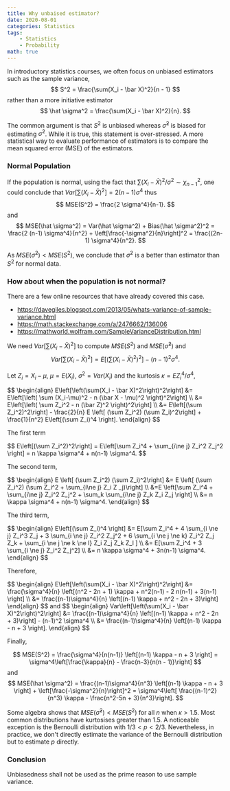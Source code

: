 ```yaml
---
title: Why unbaised estimator?
date: 2020-08-01
categories: Statistics
tags: 
    - Statistics
    - Probability
math: true
---
```


In introductory statistics courses, we often focus on unbiased estimators such as the sample variance,
$$
S^2 = \frac{\sum(X_i - \bar X)^2}{n - 1}
$$
rather than a more initiative estimator
$$
\hat \sigma^2 = \frac{\sum(X_i - \bar X)^2}{n}.
$$

The common argument is that $S^2$ is unbiased whereas $\hat \sigma^2$ is biased for estimating $\sigma^2$. While it is true, this statement is over-stressed. A more statistical way to evaluate performance of estimators is to compare the mean squared error (MSE) of the estimators. 

### Normal Population

If the population is normal, using the fact that
$\sum(X_i - \bar X)^2 / \sigma^2 \sim \chi^2_{n-1}$, one could conclude that $Var[\sum(X_i - \bar X)^2] = 2(n-1) \sigma^4$ thus
$$
MSE(S^2) = \frac{2 \sigma^4}{n-1}.
$$
and
$$
MSE(\hat \sigma^2) = Var(\hat \sigma^2) + Bias(\hat \sigma^2)^2 = \frac{2 (n-1) \sigma^4}{n^2} + \left[\frac{-\sigma^2}{n}\right]^2 = \frac{(2n-1) \sigma^4}{n^2}.
$$

As $MSE(\hat \sigma^2) < MSE(S^2)$, we conclude that $\hat \sigma^2$ is a better than estimator than $S^2$ for normal data.

### How about when the population is not normal?

There are a few online resources that have already covered this case.

- https://davegiles.blogspot.com/2013/05/whats-variance-of-sample-variance.html
- https://math.stackexchange.com/a/2476662/136006
- https://mathworld.wolfram.com/SampleVarianceDistribution.html

We need $Var\left[\sum(X_i - \bar X)^2\right]$ to compute $MSE(S^2)$ and $MSE(\hat \sigma^2)$ and
$$
Var\left[\sum(X_i - \bar X)^2\right] =  E\left[\left(\sum(X_i - \bar X)^2\right)^2\right] - (n-1)^2\sigma^4.
$$ 

Let $Z_i = X_i - \mu$, $\mu = E(X_i)$, $\sigma^2 = Var(X_i)$ and the kurtosis $\kappa = E Z_i^4/\sigma^4$,

<span>
$$
\begin{align}
E\left[\left(\sum(X_i - \bar X)^2\right)^2\right] &= E\left[\left( \sum (X_i-\mu)^2 - n (\bar X - \mu)^2 \right)^2\right] \\
&= E\left[\left( \sum Z_i^2 - n (\bar Z)^2 \right)^2\right] \\
&= E\left[(\sum Z_i^2)^2\right] - \frac{2}{n} E \left[ (\sum Z_i^2) (\sum Z_i)^2\right] + \frac{1}{n^2} E\left[(\sum Z_i)^4 \right].
\end{align}
$$
</span>

The first term

<span>
$$
E\left[(\sum Z_i^2)^2\right] = E\left[\sum Z_i^4 + \sum_{i\ne j} Z_i^2 Z_j^2 \right] = n \kappa \sigma^4 + n(n-1) \sigma^4.
$$
</span>

The second term,

<span>
$$
\begin{align}
E \left[ (\sum Z_i^2) (\sum Z_i)^2\right] &= E \left[ (\sum Z_i^2) (\sum Z_i^2 + \sum_{i\ne j} Z_i Z
_j)\right] \\
&=E \left[\sum Z_i^4 + \sum_{i\ne j} Z_i^2 Z_j^2 + \sum_k \sum_{i\ne j} Z_k Z_i Z_j \right] \\
&= n \kappa \sigma^4 + n(n-1) \sigma^4.
\end{align}
$$
</span>

The third term,

<span>
$$
\begin{align}
E\left[(\sum Z_i)^4 \right] &= E[\sum Z_i^4 + 4 \sum_{i \ne j} Z_i^3 Z_j + 3 \sum_{i \ne j} Z_i^2 Z_j^2 + 6 \sum_{i \ne j \ne k} Z_i^2 Z_j Z_k +  \sum_{i \ne j \ne k \ne l} Z_i Z_j Z_k Z_l ] \\
&= E[\sum Z_i^4 + 3 \sum_{i \ne j} Z_i^2 Z_j^2] \\
&= n \kappa \sigma^4 + 3n(n-1) \sigma^4.
\end{align}
$$
</span>


Therefore,

<span>
$$
\begin{align}
E\left[\left(\sum(X_i - \bar X)^2\right)^2\right] &= \frac{\sigma^4}{n} \left[(n^2 - 2n + 1) \kappa + n^2(n-1) - 2 n(n-1) + 3(n-1) \right] \\
&= \frac{(n-1)\sigma^4}{n} \left[(n-1) \kappa + n^2 - 2n + 3)\right]
\end{align}
$$
</span>
and
<span>
$$
\begin{align}
Var\left[\left(\sum(X_i - \bar X)^2\right)^2\right] &=  \frac{(n-1)\sigma^4}{n} \left[(n-1) \kappa + n^2 - 2n + 3)\right] - (n-1)^2 \sigma^4 \\
&= \frac{(n-1)\sigma^4}{n} \left[(n-1) \kappa - n + 3 \right].
\end{align}
$$
</span>


Finally,

$$
MSE(S^2) = \frac{\sigma^4}{n(n-1)} \left[(n-1) \kappa - n + 3 \right] = \sigma^4\left[\frac{\kappa}{n} - \frac{n-3}{n(n - 1)}\right]
$$
and
$$
MSE(\hat \sigma^2) = \frac{(n-1)\sigma^4}{n^3} \left[(n-1) \kappa - n + 3 \right] + \left[\frac{-\sigma^2}{n}\right]^2 =  \sigma^4\left[ \frac{(n-1)^2}{n^3} \kappa - \frac{n^2-5n + 3}{n^3}\right].
$$

Some algebra shows that $MSE(\hat \sigma^2) < MSE(S^2)$ for all $n$ when $\kappa > 1.5$. Most common distributions have kurtosises greater than 1.5. A noticeable exception is the Bernoulli distribution with $1/3<p<2/3$. Nevertheless, in practice, we don't directly estimate the variance of the Bernoulli distribution but to estimate $p$ directly.



### Conclusion

Unbiasedness shall not be used as the prime reason to use sample variance.

